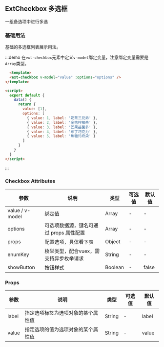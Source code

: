 ## ExtCheckbox 多选框
一组备选项中进行多选

### 基础用法

基础的多选框列表展示用法。

:::demo 在`ext-checkbox`元素中定义`v-model`绑定变量，注意绑定变量需要是`Array`类型。
```html
  <template>
  <ext-checkbox v-model="value" :options="options" />
</template>

<script>
  export default {
    data() {
      return {
        value: [1],
        options: [
          { value: 1, label: '奶茶三兄弟' },
          { value: 2, label: '金桔柠檬茶' },
          { value: 3, label: '芒果益菌多' },
          { value: 4, label: '布丁巧克力' },
          { value: 5, label: '焦糖玛奇朵' }
        ]
      }
    }
  }
</script>
```
:::

### Checkbox Attributes
| 参数 | 说明 | 类型 | 可选值 | 默认值 |
|  ----  | ----  |  ----  | ----  |  ----  |
| value / v-model  | 绑定值 | Array | - | - |
| options | 可选项数据源，键名可通过 props 属性配置 | Array | - | - |
| props | 配置选项，具体看下表 | Object | - | - |
| enumKey | 枚举类型，配合vuex，需支持异步枚举请求 | String | - | - |
| showButton | 按钮样式 | Boolean | - | false |

### Props
| 参数 | 说明 | 类型 | 可选值 | 默认值 |
|  ----  | ----  |  ----  | ----  |  ----  |
| label  | 指定选项标签为选项对象的某个属性值 | String | - | label |
| value  | 指定选项的值为选项对象的某个属性值 | String | - | value |